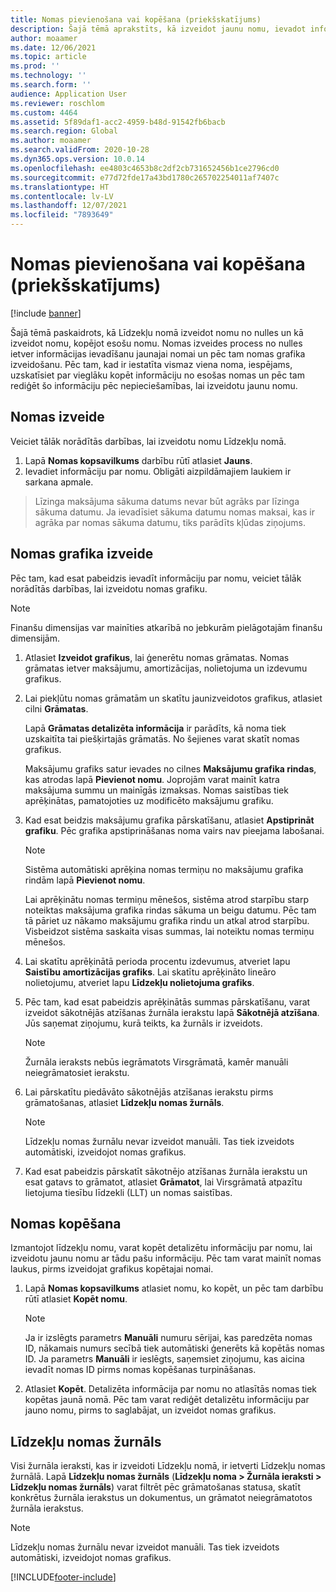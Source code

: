 ```yaml
---
title: Nomas pievienošana vai kopēšana (priekšskatījums)
description: Šajā tēmā aprakstīts, kā izveidot jaunu nomu, ievadot informāciju par to Līdzekļa nomā vai kopējot informāciju no esošas nomas.
author: moaamer
ms.date: 12/06/2021
ms.topic: article
ms.prod: ''
ms.technology: ''
ms.search.form: ''
audience: Application User
ms.reviewer: roschlom
ms.custom: 4464
ms.assetid: 5f89daf1-acc2-4959-b48d-91542fb6bacb
ms.search.region: Global
ms.author: moaamer
ms.search.validFrom: 2020-10-28
ms.dyn365.ops.version: 10.0.14
ms.openlocfilehash: ee4803c4653b8c2df2cb731652456b1ce2796cd0
ms.sourcegitcommit: e77d72fde17a43bd1780c265702254011af7407c
ms.translationtype: HT
ms.contentlocale: lv-LV
ms.lasthandoff: 12/07/2021
ms.locfileid: "7893649"
---
```

# <a name="add-or-copy-leases-preview"></a>Nomas pievienošana vai kopēšana (priekšskatījums)

[!include [banner](../includes/banner.md)]

Šajā tēmā paskaidrots, kā Līdzekļu nomā izveidot nomu no nulles un kā izveidot nomu, kopējot esošu nomu. Nomas izveides process no nulles ietver informācijas ievadīšanu jaunajai nomai un pēc tam nomas grafika izveidošanu. Pēc tam, kad ir iestatīta vismaz viena noma, iespējams, uzskatīsiet par vieglāku kopēt informāciju no esošas nomas un pēc tam rediģēt šo informāciju pēc nepieciešamības, lai izveidotu jaunu nomu.

## <a name="create-a-lease"></a>Nomas izveide

Veiciet tālāk norādītās darbības, lai izveidotu nomu Līdzekļu nomā.

1. Lapā **Nomas kopsavilkums** darbību rūtī atlasiet **Jauns**.
2. Ievadiet informāciju par nomu. Obligāti aizpildāmajiem laukiem ir sarkana apmale.

> Līzinga maksājuma sākuma datums nevar būt agrāks par līzinga sākuma datumu. Ja ievadīsiet sākuma datumu nomas maksai, kas ir agrāka par nomas sākuma datumu, tiks parādīts kļūdas ziņojums.
  
## <a name="create-a-lease-schedule"></a>Nomas grafika izveide

Pēc tam, kad esat pabeidzis ievadīt informāciju par nomu, veiciet tālāk norādītās darbības, lai izveidotu nomas grafiku.

> [!NOTE]
> Finanšu dimensijas var mainīties atkarībā no jebkurām pielāgotajām finanšu dimensijām.

1. Atlasiet **Izveidot grafikus**, lai ģenerētu nomas grāmatas. Nomas grāmatas ietver maksājumu, amortizācijas, nolietojuma un izdevumu grafikus.
2. Lai piekļūtu nomas grāmatām un skatītu jaunizveidotos grafikus, atlasiet cilni **Grāmatas**.

    Lapā **Grāmatas detalizēta informācija** ir parādīts, kā noma tiek uzskaitīta tai piešķirtajās grāmatās. No šejienes varat skatīt nomas grafikus.

    Maksājumu grafiks satur ievades no cilnes **Maksājumu grafika rindas**, kas atrodas lapā **Pievienot nomu**. Joprojām varat mainīt katra maksājuma summu un mainīgās izmaksas. Nomas saistības tiek aprēķinātas, pamatojoties uz modificēto maksājumu grafiku.

4. Kad esat beidzis maksājumu grafika pārskatīšanu, atlasiet **Apstiprināt grafiku**. Pēc grafika apstiprināšanas noma vairs nav pieejama labošanai.

    > [!NOTE]
    > Sistēma automātiski aprēķina nomas termiņu no maksājumu grafika rindām lapā **Pievienot nomu**.
    >
    > Lai aprēķinātu nomas termiņu mēnešos, sistēma atrod starpību starp noteiktas maksājuma grafika rindas sākuma un beigu datumu. Pēc tam tā pāriet uz nākamo maksājumu grafika rindu un atkal atrod starpību. Visbeidzot sistēma saskaita visas summas, lai noteiktu nomas termiņu mēnešos.

5. Lai skatītu aprēķinātā perioda procentu izdevumus, atveriet lapu **Saistību amortizācijas grafiks**. Lai skatītu aprēķināto lineāro nolietojumu, atveriet lapu **Līdzekļu nolietojuma grafiks**.
6. Pēc tam, kad esat pabeidzis aprēķinātās summas pārskatīšanu, varat izveidot sākotnējās atzīšanas žurnāla ierakstu lapā **Sākotnējā atzīšana**. Jūs saņemat ziņojumu, kurā teikts, ka žurnāls ir izveidots.

    > [!NOTE]
    > Žurnāla ieraksts nebūs iegrāmatots Virsgrāmatā, kamēr manuāli neiegrāmatosiet ierakstu.

7. Lai pārskatītu piedāvāto sākotnējās atzīšanas ierakstu pirms grāmatošanas, atlasiet **Līdzekļu nomas žurnāls**.

    > [!NOTE]
    > Līdzekļu nomas žurnālu nevar izveidot manuāli. Tas tiek izveidots automātiski, izveidojot nomas grafikus.

8. Kad esat pabeidzis pārskatīt sākotnējo atzīšanas žurnāla ierakstu un esat gatavs to grāmatot, atlasiet **Grāmatot**, lai Virsgrāmatā atpazītu lietojuma tiesību līdzekli (LLT) un nomas saistības.

## <a name="copy-a-lease"></a>Nomas kopēšana

Izmantojot līdzekļu nomu, varat kopēt detalizētu informāciju par nomu, lai izveidotu jaunu nomu ar tādu pašu informāciju. Pēc tam varat mainīt nomas laukus, pirms izveidojat grafikus kopētajai nomai.

1. Lapā **Nomas kopsavilkums** atlasiet nomu, ko kopēt, un pēc tam darbību rūtī atlasiet **Kopēt nomu**.

    > [!NOTE]
    > Ja ir izslēgts parametrs **Manuāli** numuru sērijai, kas paredzēta nomas ID, nākamais numurs secībā tiek automātiski ģenerēts kā kopētās nomas ID. Ja parametrs **Manuāli** ir ieslēgts, saņemsiet ziņojumu, kas aicina ievadīt nomas ID pirms nomas kopēšanas turpināšanas.

2. Atlasiet **Kopēt**. Detalizēta informācija par nomu no atlasītās nomas tiek kopētas jaunā nomā. Pēc tam varat rediģēt detalizētu informāciju par jauno nomu, pirms to saglabājat, un izveidot nomas grafikus.

## <a name="asset-leasing-journal"></a>Līdzekļu nomas žurnāls

Visi žurnāla ieraksti, kas ir izveidoti Līdzekļu nomā, ir ietverti Līdzekļu nomas žurnālā. Lapā **Līdzekļu nomas žurnāls** (**Līdzekļu noma \> Žurnāla ieraksti \> Līdzekļu nomas žurnāls**) varat filtrēt pēc grāmatošanas statusa, skatīt konkrētus žurnāla ierakstus un dokumentus, un grāmatot neiegrāmatotos žurnāla ierakstus.

> [!NOTE]
> Līdzekļu nomas žurnālu nevar izveidot manuāli. Tas tiek izveidots automātiski, izveidojot nomas grafikus.


[!INCLUDE[footer-include](../../includes/footer-banner.md)]
